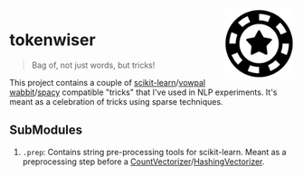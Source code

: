 <img src="token.png" width=125 height=125 align="right">

# tokenwiser

> Bag of, not just words, but tricks!

This project contains a couple of [scikit-learn](https://scikit-learn.org/stable/)/[vowpal wabbit](https://vowpalwabbit.org/)/[spacy](https://spacy.io/) compatible "tricks" that I've used in
NLP experiments. It's meant as a celebration of tricks using sparse techniques.

## SubModules

1. `.prep`: Contains string pre-processing tools for scikit-learn. Meant as a preprocessing step before a [CountVectorizer](https://scikit-learn.org/stable/modules/generated/sklearn.feature_extraction.text.CountVectorizer.html)/[HashingVectorizer](https://scikit-learn.org/stable/modules/generated/sklearn.feature_extraction.text.HashingVectorizer.html#sklearn.feature_extraction.text.HashingVectorizer).  
 
